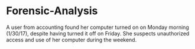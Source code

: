 # Forensic-Analysis
A user from accounting found her computer turned on on Monday morning (1/30/17), despite having turned it off on Friday. She suspects unauthorized access and use of her computer during the weekend.
